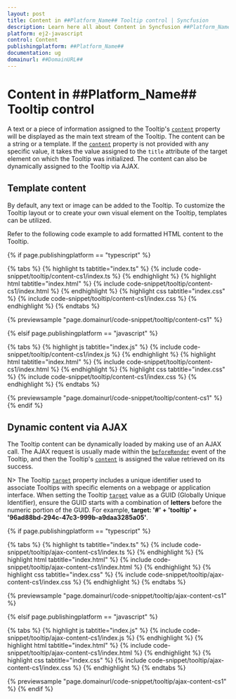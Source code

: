 ```yaml
---
layout: post
title: Content in ##Platform_Name## Tooltip control | Syncfusion
description: Learn here all about Content in Syncfusion ##Platform_Name## Tooltip control of Syncfusion Essential JS 2 and more.
platform: ej2-javascript
control: Content
publishingplatform: ##Platform_Name##
documentation: ug
domainurl: ##DomainURL##
---
```


# Content in ##Platform_Name## Tooltip control

A text or a piece of information assigned to the Tooltip's [`content`](../api/tooltip#content) property will be displayed as the main text stream of the Tooltip. The content can be a string or a template. If the [`content`](../api/tooltip#content) property is not provided with any specific value, it takes the value assigned to the `title` attribute of the target element on which the Tooltip was initialized. The content can also be dynamically assigned to the Tooltip via AJAX.

## Template content

By default, any text or image can be added to the Tooltip. To customize the Tooltip layout or to create your own visual element on the Tooltip, templates can be utilized.

Refer to the following code example to add formatted HTML content to the Tooltip.

{% if page.publishingplatform == "typescript" %}

 {% tabs %}
{% highlight ts tabtitle="index.ts" %}
{% include code-snippet/tooltip/content-cs1/index.ts %}
{% endhighlight %}
{% highlight html tabtitle="index.html" %}
{% include code-snippet/tooltip/content-cs1/index.html %}
{% endhighlight %}
{% highlight css tabtitle="index.css" %}
{% include code-snippet/tooltip/content-cs1/index.css %}
{% endhighlight %}
{% endtabs %}
        
{% previewsample "page.domainurl/code-snippet/tooltip/content-cs1" %}

{% elsif page.publishingplatform == "javascript" %}

{% tabs %}
{% highlight js tabtitle="index.js" %}
{% include code-snippet/tooltip/content-cs1/index.js %}
{% endhighlight %}
{% highlight html tabtitle="index.html" %}
{% include code-snippet/tooltip/content-cs1/index.html %}
{% endhighlight %}
{% highlight css tabtitle="index.css" %}
{% include code-snippet/tooltip/content-cs1/index.css %}
{% endhighlight %}
{% endtabs %}

{% previewsample "page.domainurl/code-snippet/tooltip/content-cs1" %}
{% endif %}

## Dynamic content via AJAX

The Tooltip content can be dynamically loaded by making use of an AJAX call. The AJAX request is usually made within the [`beforeRender`](../api/tooltip#beforerender) event of the Tooltip, and then the Tooltip's [`content`](../api/tooltip#content) is assigned the value retrieved on its success.

N>  The Tooltip [`target`](../../api/tooltip/#target) property includes a unique identifier used to associate Tooltips with specific elements on a webpage or application interface. When setting the Tooltip [`target`](../../api/tooltip/#target) value as a GUID (Globally Unique Identifier), ensure the GUID starts with a combination of **letters** before the numeric portion of the GUID. For example, **target: '#' + 'tooltip' + '96ad88bd-294c-47c3-999b-a9daa3285a05'**.

{% if page.publishingplatform == "typescript" %}

 {% tabs %}
{% highlight ts tabtitle="index.ts" %}
{% include code-snippet/tooltip/ajax-content-cs1/index.ts %}
{% endhighlight %}
{% highlight html tabtitle="index.html" %}
{% include code-snippet/tooltip/ajax-content-cs1/index.html %}
{% endhighlight %}
{% highlight css tabtitle="index.css" %}
{% include code-snippet/tooltip/ajax-content-cs1/index.css %}
{% endhighlight %}
{% endtabs %}
        
{% previewsample "page.domainurl/code-snippet/tooltip/ajax-content-cs1" %}

{% elsif page.publishingplatform == "javascript" %}

{% tabs %}
{% highlight js tabtitle="index.js" %}
{% include code-snippet/tooltip/ajax-content-cs1/index.js %}
{% endhighlight %}
{% highlight html tabtitle="index.html" %}
{% include code-snippet/tooltip/ajax-content-cs1/index.html %}
{% endhighlight %}
{% highlight css tabtitle="index.css" %}
{% include code-snippet/tooltip/ajax-content-cs1/index.css %}
{% endhighlight %}
{% endtabs %}

{% previewsample "page.domainurl/code-snippet/tooltip/ajax-content-cs1" %}
{% endif %}
